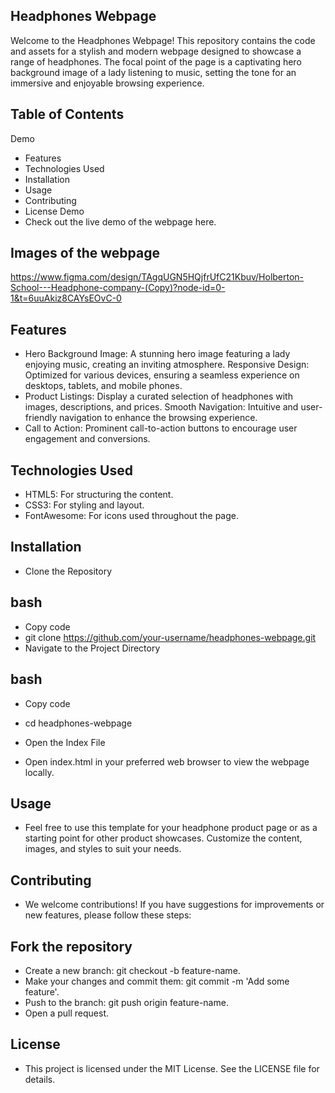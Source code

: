 ## Headphones Webpage

Welcome to the Headphones Webpage! This repository contains the code and assets for a stylish and modern webpage designed to showcase a range of headphones. The focal point of the page is a captivating hero background image of a lady listening to music, setting the tone for an immersive and enjoyable browsing experience.

## Table of Contents 
Demo
- Features 
- Technologies Used
- Installation
- Usage
- Contributing
- License
Demo
- Check out the live demo of the webpage here.

## Images of the webpage

https://www.figma.com/design/TAgqUGN5HQjfrUfC21Kbuv/Holberton-School---Headphone-company-(Copy)?node-id=0-1&t=6uuAkiz8CAYsEOvC-0

## Features
- Hero Background Image: A stunning hero image featuring a lady enjoying music, creating an inviting atmosphere.
Responsive Design: Optimized for various devices, ensuring a seamless experience on desktops, tablets, and mobile phones.
- Product Listings: Display a curated selection of headphones with images, descriptions, and prices.
Smooth Navigation: Intuitive and user-friendly navigation to enhance the browsing experience.
- Call to Action: Prominent call-to-action buttons to encourage user engagement and conversions.


## Technologies Used 
- HTML5: For structuring the content.
- CSS3: For styling and layout.
- FontAwesome: For icons used throughout the page.

## Installation 
- Clone the Repository

## bash
- Copy code
- git clone https://github.com/your-username/headphones-webpage.git
- Navigate to the Project Directory

## bash
- Copy code
- cd headphones-webpage
- Open the Index File

- Open index.html in your preferred web browser to view the webpage locally.

## Usage
- Feel free to use this template for your headphone product page or as a starting point for other product showcases. Customize the content, images, and styles to suit your needs.

## Contributing
- We welcome contributions! If you have suggestions for improvements or new features, please follow these steps:

## Fork the repository

- Create a new branch: git checkout -b feature-name.
- Make your changes and commit them: git commit -m 'Add some feature'.
- Push to the branch: git push origin feature-name.
- Open a pull request.

## License
- This project is licensed under the MIT License. See the LICENSE file for details.

